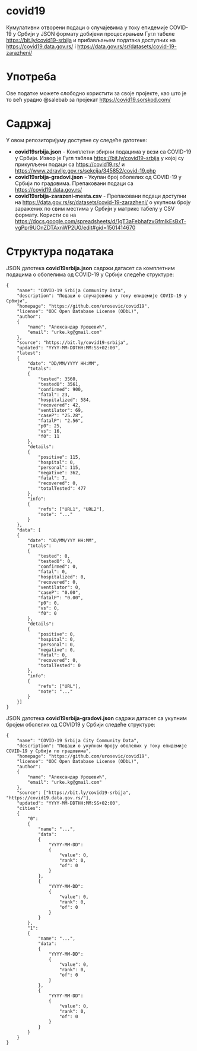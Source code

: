 # covid19
Кумулативни отворени подаци о случајевима у току епидемије COVID-19 у Србији у JSON формату добијени процесирањем Гугл табеле https://bit.ly/covid19-srbija и прибављањем података доступних на https://covid19.data.gov.rs/ i https://data.gov.rs/sr/datasets/covid-19-zarazheni/

# Употреба

Ове податке можете слободно користити за своје пројекте, као што је то већ урадио @salebab за пројекат https://covid19.sorskod.com/

# Садржај

У овом репозиторијуму доступне су следеће датотеке:
* **covid19srbija.json** - Комплетни збирни подацима у вези са COVID-19 у Србији. Извор је Гугл таблеа https://bit.ly/covid19-srbija у којој су прикупљени подаци са https://covid19.rs/ и https://www.zdravlje.gov.rs/sekcija/345852/covid-19.php
* **covid19srbija-gradovi.json** - Укупан број оболелих од COVID-19 у Србији по градовима. Препаковани подаци са https://covid19.data.gov.rs/
* **covid19srbija-zarazeni-mesta.csv** - Препаковани подаци доступни на https://data.gov.rs/sr/datasets/covid-19-zarazheni/ о укупном броју заражених по свим местима у Србији у матрикс табелу у CSV формату. Користи се на https://docs.google.com/spreadsheets/d/1gT3aFebhafzvGfmIkEsBxT-vgPpr9UOnZDTAxnWP2U0/edit#gid=1501414670

# Структура података
JSON датотека **covid19srbija.json** садржи датасет са комплетним подацима о оболелима од COVID-19 у Србији следеће структуре:

```
{
    "name": "COVID-19 Srbija Community Data",
    "description": "Подаци о случајевима у току епидемије COVID-19 у Србији",
    "homepage": "https://github.com/urosevic/covid19",
    "license": "ODC Open Database License (ODbL)",
    "author":
    {
        "name": "Александар Урошевић",
        "email": "urke.kg@gmail.com"
    },
    "source": "https://bit.ly/covid19-srbija",
    "updated": "YYYY-MM-DDTHH:MM:SS+02:00",
    "latest":
    {
        "date": "DD/MM/YYYY HH:MM",
        "totals":
        {
            "tested": 3560,
            "testedO": 3561,
            "confirmed": 900,
            "fatal": 23,
            "hospitalized": 584,
            "recovered": 42,
            "ventilator": 69,
            "caseP": "25.28",
            "fatalP": "2.56",
            "p0": 25,
            "vs": 16,
            "f0": 11
        },
        "details":
        {
            "positive": 115,
            "hospital": 0,
            "personal": 115,
            "negative": 362,
            "fatal": 7,
            "recovered": 0,
            "totalTested": 477
        },
        "info":
        {
            "refs": ["URL1", "URL2"],
            "note": "..."
        }
    },
    "data": [
    {
        "date": "DD/MM/YYY HH:MM",
        "totals":
        {
            "tested": 0,
            "testedO": 0,
            "confirmed": 0,
            "fatal": 0,
            "hospitalized": 0,
            "recovered": 0,
            "ventilator": 0,
            "caseP": "0.00",
            "fatalP": "0.00",
            "p0": 0,
            "vs": 0,
            "f0": 0
        },
        "details":
        {
            "positive": 0,
            "hospital": 0,
            "personal": 0,
            "negative": 0,
            "fatal": 0,
            "recovered": 0,
            "totalTested": 0
        },
        "info":
        {
            "refs": ["URL"],
            "note": "..."
        }
    }]
}
```

JSON датотека **covid19srbija-gradovi.json** садржи датасет са укупним бројем оболелих од COVID19 у Србији следеће структуре:

```
{
    "name": "COVID-19 Srbija City Community Data",
    "description": "Подаци о укупном броју оболелих у току епидемије COVID-19 у Србији по градовима",
    "homepage": "https://github.com/urosevic/covid19",
    "license": "ODC Open Database License (ODbL)",
    "author":
    {
        "name": "Александар Урошевић",
        "email": "urke.kg@gmail.com"
    },
    "source": ["https://bit.ly/covid19-srbija", "https://covid19.data.gov.rs/"],
    "updated": "YYYY-MM-DDTHH:MM:SS+02:00",
    "cities":
    {
        "0":
        {
            "name": "...",
            "data":
            {
                "YYYY-MM-DD":
                {
                    "value": 0,
                    "rank": 0,
                    "of": 0
                }
            },
            {
                "YYYY-MM-DD":
                {
                    "value": 0,
                    "rank": 0,
                    "of": 0
                }
            }
        },
        "1":
        {
            "name": "...",
            "data":
            {
                "YYYY-MM-DD":
                {
                    "value": 0,
                    "rank": 0,
                    "of": 0
                }
            },
            {
                "YYYY-MM-DD":
                {
                    "value": 0,
                    "rank": 0,
                    "of": 0
                }
            }
        }
    }
}
```